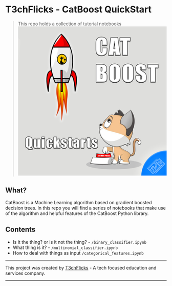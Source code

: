 # T3chFlicks - CatBoost QuickStart

> This repo holds a collection of tutorial notebooks
![](./teaser.png)

## What?
CatBoost is a Machine Learning algorithm based on gradient boosted decision trees. In this repo you will find a series of notebooks that make use of the algorithm and helpful features of the CatBoost Python library.

## Contents
* Is it the thing? or is it not the thing? - `/binary_classifier.ipynb`
* What thing is it? - `/multinomial_classifier.ipynb`
* How to deal with things as input `/categorical_features.ipynb`


---

This project was created by [T3chFlicks](https://t3chflicks.org) - A tech focused education and services company.

---
